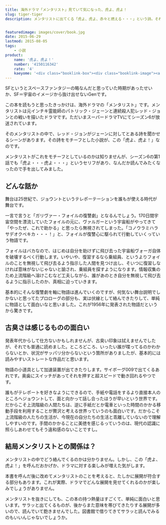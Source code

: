 ```yaml
---
title: 海外ドラマ「メンタリスト」見ていて気になった、虎よ、虎よ！
slug: tiger-tiger
description: メンタリストに出てくる「虎よ、虎よ、赤々と燃える・・・」という詩。それをモチーフとしているらしいので興味を持ちました。1956年に発表された小説ということですが、今読んでも面白い作品でした。メンタリストの展開を予想する幅も広がります。


featuredimage: images/cover/book.jpg
date: 2015-06-29
lastmod: 2015-08-05
tags: 
    - 小説
product:
    name: '虎よ、虎よ！'
    number: '4150116342'
    rate: '4'
    kaeyome: '<div class="booklink-box"><div class="booklink-image"><a href="http://www.amazon.co.jp/exec/obidos/asin/4150116342/illusionspace-22/" target="_blank" ><img src="http://ecx.images-amazon.com/images/I/41rvKVMYwzL._SL160_.jpg" style="border: none;" /></a></div><div class="booklink-info"><div class="booklink-name"><a href="http://www.amazon.co.jp/exec/obidos/asin/4150116342/illusionspace-22/" target="_blank" >虎よ、虎よ! (ハヤカワ文庫 SF ヘ 1-2)</a><div class="booklink-powered-date">posted with <a href="http://yomereba.com" rel="nofollow" target="_blank">ヨメレバ</a></div></div><div class="booklink-detail">アルフレッド・ベスター 早川書房 2008-02-22    </div><div class="booklink-link2"><div class="shoplinkamazon"><a href="http://www.amazon.co.jp/exec/obidos/asin/4150116342/illusionspace-22/" target="_blank" >Amazon</a></div><div class="shoplinkkindle"><a href="http://www.amazon.co.jp/gp/search?keywords=%8C%D5%82%E6%81A%8C%D5%82%E6%21%20%28%83n%83%84%83J%83%8F%95%B6%8C%C9%20SF%20%83w%201-2%29&__mk_ja_JP=%83J%83%5E%83J%83i&url=node%3D2275256051&tag=illusionspace-22" target="_blank" >Kindle</a></div><div class="shoplinkrakuten"><a href="http://hb.afl.rakuten.co.jp/hgc/11acbc01.369b1bf6.11acbc02.cabf9fe9/?pc=http%3A%2F%2Fbooks.rakuten.co.jp%2Frb%2F5456747%2F%3Fscid%3Daf_ich_link_urltxt%26m%3Dhttp%3A%2F%2Fm.rakuten.co.jp%2Fev%2Fbook%2F" target="_blank" >楽天ブックス</a></div>                  	  <div class="shoplinkkino"><a href="http://ck.jp.ap.valuecommerce.com/servlet/referral?sid=3085416&pid=882196163&vc_url=http%3A%2F%2Fwww.kinokuniya.co.jp%2Ff%2Fdsg-01-9784150116347" target="_blank" >紀伊國屋書店<img src="http://ad.jp.ap.valuecommerce.com/servlet/gifbanner?sid=3085416&pid=882196163" height="1" width="1" border="0"></a></div>	  	  	</div></div><div class="booklink-footer"></div></div>'
---
```


SFというとスペースファンタジーの略なんだと思っていた時期があったせいか、SF＝宇宙のイメージから抜け出せないGenです。

この本を読もうと思ったきっかけは、海外ドラマの「メンタリスト」です。メンタリストは元インチキ霊能師のパトリック・ジェーンと連続殺人犯レッド・ジョンとの戦いを描いたドラマです。ただいまスーパードラマTVにてシーズン6が放送されています。

そのメンタリストの中で、レッド・ジョンがジェーンに対してとある詩を聞かせるシーンがあります。その詩をモチーフとした小説が、この「虎よ、虎よ！」なのです。

メンタリストがこれをモチーフとしているのかは知りませんが、シーズン6の第1話でも「虎よ・・・虎よ・・・」というセリフがあり、なんだか読んでみたくなったので手を出してみました。


## どんな話か


舞台は25世紀で、ジョウントというテレポーテーションを誰もが使える時代が舞台です。

一言で言うと「ガリヴァー・フォイルの復讐劇」となるんでしょう。170日間宇宙空間を漂流していたフォイルの元に、ヴァルガーという宇宙船がやってきて「やったぜ、これで助かる」と思ったら無視されてしまった。「コノウラミハラサデオクベキカ・・・！」と、フォイルが復讐心に駆られて行動していくっていう物語です。

フォイルはバカなので、はじめは自分を助けずに飛び去った宇宙船ヴォーガ自体を破壊するべく行動します。いやいや、復習するなら乗組員、というよりフォイルのことを無視して飛び去るよう指示した人間を見つけ出し、そいつに復習しなければ意味がないじゃないと諭され、乗組員を探すようになります。情報収集のため上流階級へ溶けこむなど工夫しながら、誰があのとき自分を無視して飛び去るように指示したのか、真相に迫っていきます。

基本的にそんな復讐劇を軸に物語は進んでいくのですが、何気ない舞台説明でしかないと思ってたプロローグの部分も、実は伏線として絡んできたりして、単純に物語として面白いなと思いました。これが1956年に発表された物語だというから驚きです。


## 古臭さは感じるものの面白い


発表年代からして仕方ないかもしれませんが、古臭い印象は拭えませんでしたが、それでも普通に読めました。ところどころ、いったい誰が喋ってるのかわからないとか、状況がサッパリ分からないという箇所がありましたが、基本的には読みやすいストレートな作品だと思います。

物語の小道具として加速装置が出てきたりします。サイボーグ009で出てくるあれです。奥歯にスイッチがあってそれを押すと超スピードで動き回れるやつです。

誰もがテレポートを好きなようにできるので、手紙や電話をするより直接本人のところへジョウントして、面と向かって話し合ったほうが早いという世界です。だからこそ上流階級の人間たちは、逆に手紙だとか電車といった時間のかかる移動手段を利用することが贅沢と考える世界っていうのも面白いです。だからこそ上流階級の人たちの生活が、今現在の自分たちの生活と乖離していないので理解しやすいのです。手間のかかることに美徳を感じるっていうのは、現代の認識に照らしあわせてもそう違和感のないことですし。


## 結局メンタリストとの関係は？


メンタリストの中でどう絡んでくるのかは分かりません。しかし、この「虎よ、虎よ！」を呼んだおかげか、ドラマに対する楽しみが増えた気がします。

本書を呼んだ後に改めてメンタリストのことを考えると、たしかに展開が符合する部分もあります。これが実際、ドラマでどんな展開を見せてくれるのかが楽しみでしょうがありません。

メンタリストを抜きにしても、この本の持つ熱量はすごくて、単純に面白いと思います。サラッと出てくるものが、後からまた意味を帯びてきたりする展開が多いので、読んでいて飽きませんでした。図書館で借りてきてサラッと読んでみるのもいいんじゃないでしょうか。


  
